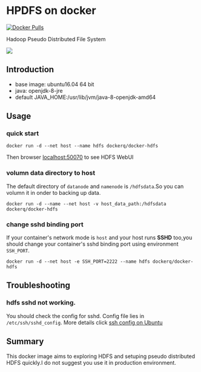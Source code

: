 # HPDFS on docker
[![Docker Pulls](https://img.shields.io/docker/pulls/dockerq/docker-hdfs.svg?maxAge=2592000)]()

Hadoop Pseudo Distributed File System

![](hpdfs-demo.gif)

## Introduction
- base image: ubuntu16.04 64 bit
- java: openjdk-8-jre
- default JAVA_HOME:/usr/lib/jvm/java-8-openjdk-amd64

## Usage
### quick start
  ```
  docker run -d --net host --name hdfs dockerq/docker-hdfs
  ```
Then browser [localhost:50070](http://localhost:50070) to see HDFS WebUI

### volumn data directory to host
The default directory of `datanode` and `namenode` is `/hdfsdata`.So you can volumn it in onder to backing up data.
  ```
  docker run -d --name --net host -v host_data_path:/hdfsdata dockerq/docker-hdfs
  ```

### change sshd binding port
If your container's network mode is `host` and your host runs **SSHD** too,you should change your container's sshd binding port using environment `SSH_PORT`.
  ```
  docker run -d --net host -e SSH_PORT=2222 --name hdfs dockerq/docker-hdfs
  ```

## Troubleshooting
### hdfs sshd not working.
You should check the config for sshd. Config file lies in `/etc/ssh/sshd_config`. More details click
[ssh config on Ubuntu](https://help.ubuntu.com/community/SSH/OpenSSH/Configuring?highlight=%28%28SSH%29%29)

## Summary
This docker image aims to exploring HDFS and setuping pseudo distributed HDFS quickly.I do not suggest you use it in production environment.
